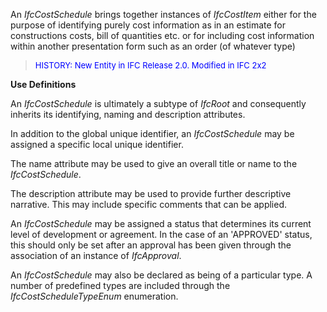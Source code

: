 ﻿An _IfcCostSchedule_ brings together instances of _IfcCostItem_ either for the purpose of identifying purely cost information as in an estimate for constructions costs, bill of quantities etc. or for including cost information within another presentation form such as an order (of whatever type)

> <font color="#0000FF" size="-1">HISTORY: New Entity in IFC
		Release 2.0. Modified in IFC 2x2</font>

**Use Definitions**

An _IfcCostSchedule_ is ultimately a subtype of _IfcRoot_ and consequently inherits its identifying, naming and description attributes.

In addition to the global unique identifier, an _IfcCostSchedule_ may be assigned a specific local unique identifier.

The name attribute may be used to give an overall title or name to the _IfcCostSchedule_.

The description attribute may be used to provide further descriptive narrative. This may include specific comments that can be applied.

An _IfcCostSchedule_ may be assigned a status that determines its current level of development or agreement. In the case of an 'APPROVED' status, this should only be set after an approval has been given through the association of an instance of _IfcApproval_.

An _IfcCostSchedule_ may also be declared as being of a particular type. A number of predefined types are included through the _IfcCostScheduleTypeEnum_ enumeration.
